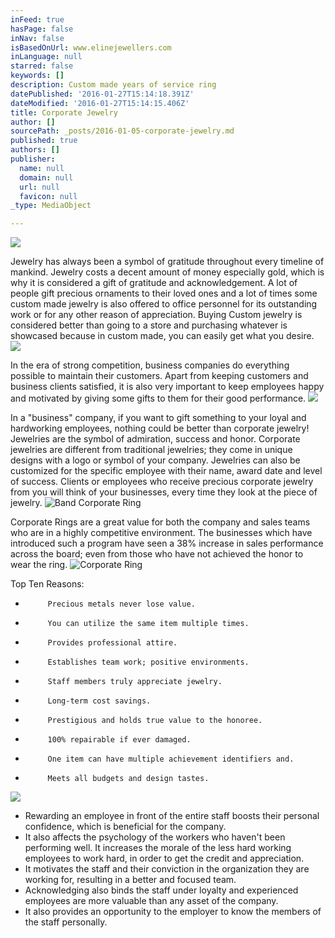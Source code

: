 ```yaml
---
inFeed: true
hasPage: false
inNav: false
isBasedOnUrl: www.elinejewellers.com
inLanguage: null
starred: false
keywords: []
description: Custom made years of service ring
datePublished: '2016-01-27T15:14:18.391Z'
dateModified: '2016-01-27T15:14:15.406Z'
title: Corporate Jewelry
author: []
sourcePath: _posts/2016-01-05-corporate-jewelry.md
published: true
authors: []
publisher:
  name: null
  domain: null
  url: null
  favicon: null
_type: MediaObject

---
```

![](https://s3-us-west-2.amazonaws.com/the-grid-img/p/dcb1ccfd0b14038b5aaae07dd15f42bffff0e7ea.jpg)

Jewelry has always been a symbol of gratitude throughout every timeline of mankind. Jewelry costs a decent amount of money especially gold, which is why it is considered a gift of gratitude and acknowledgement. A lot of people gift precious ornaments to their loved ones and a lot of times some custom made jewelry is also offered to office personnel for its outstanding work or for any other reason of appreciation. Buying Custom jewelry is considered better than going to a store and purchasing whatever is showcased because in custom made, you can easily get what you desire.  ![](https://s3-us-west-2.amazonaws.com/the-grid-img/p/162c4af94d6e1972530a9bf4ea017adf39351abc.jpg)

In the era of strong competition, business companies do everything possible to maintain their customers. Apart from keeping customers and business clients satisfied, it is also very important to keep employees happy and motivated by giving some gifts to them for their good performance.
![](https://s3-us-west-2.amazonaws.com/the-grid-img/p/1622b67ba2c006d6f6187640cd78493607431f95.jpg)

In a "business" company, if you want to gift something to your loyal and hardworking employees, nothing could be better than corporate jewelry! Jewelries are the symbol of admiration, success and honor. Corporate jewelries are different from traditional jewelries; they come in unique designs with a logo or symbol of your company.  Jewelries can also be customized for the specific employee with their name, award date and level of success. Clients or employees who receive precious corporate jewelry from you will think of your businesses, every time they look at the piece of jewelry.
![Band Corporate Ring](https://s3-us-west-2.amazonaws.com/the-grid-img/p/7d03a359d30b6817644315a5dde53d4ad3f5894b.jpg)

Corporate Rings are a great value for both the company and sales teams who are in a highly competitive environment.  The businesses which have introduced such a program have seen a 38% increase in sales performance across the board; even from those who have not achieved the honor to wear the ring.
![Corporate Ring](https://s3-us-west-2.amazonaws.com/the-grid-img/p/7735335673d40195807d053aae1af06577f260b0.jpg)

Top Ten Reasons:  
-          Precious metals never lose value.  
-          You can utilize the same item multiple times.  
-          Provides professional attire.  
-          Establishes team work; positive environments.  
-          Staff members truly appreciate jewelry.  
-          Long-term cost savings.  
-          Prestigious and holds true value to the honoree.  
-          100% repairable if ever damaged.  
-          One item can have multiple achievement identifiers and.  
-          Meets all budgets and design tastes.
![](https://the-grid-user-content.s3-us-west-2.amazonaws.com/bb508e63-61da-4c1e-9d50-d69ef533fd23.jpg)

* Rewarding an employee in front of the entire staff boosts their personal confidence, which is beneficial for the company.
* It also affects the psychology of the workers who haven't been performing well. It increases the morale of the less hard working employees to work hard, in order to get the credit and appreciation.
* It motivates the staff and their conviction in the organization they are working for, resulting in a better and focused team.
* Acknowledging also binds the staff under loyalty and experienced employees are more valuable than any asset of the company.
* It also provides an opportunity to the employer to know the members of the staff personally.